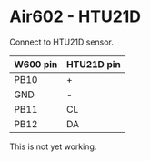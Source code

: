 # Air602 - HTU21D

Connect to HTU21D sensor.

W600 pin | HTU21D pin
---------|-----------
PB10     | +
GND      | -
PB11     | CL
PB12     | DA

This is not yet working.
